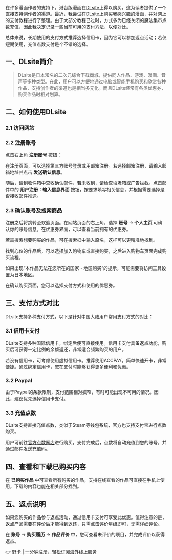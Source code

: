 在许多漫画作者的支持下，港台版漫画在[DLsite](https://bit.ly/bewildcard)上得以购买，这为读者提供了一个直接支持创作者的渠道。最近，我尝试在DLsite上购买我感兴趣的漫画，并对网上的支付教程进行了整理。由于大部分教程已过时，方式多为已经关闭的魔法集市点数充值，因此我决定记录一些当前可用的支付方法，以便对比。

总体来说，长期使用的支付方式推荐选择信用卡，因为它可以参加返点活动；若仅短期使用，充值点数支付是个不错的选择。

## 一、DLsite简介

> DLsite是日本知名的二次元综合下载商城，提供同人作品、游戏、漫画、音声等多种类型。在此，用户可以方便地通过电脑或智能手机购买和欣赏各种作品，支持创作者的渠道也是相当多元化。而且DLsite经常有各类优惠券，购买作品时相对划算。

## 二、如何使用DLsite

### 2.1 访问网站

### 2.2 注册账号

点击右上角 **注册账号** 按钮：

在注册页面，可以选择第三方账号登录或用邮箱注册。若选择邮箱注册，请输入邮箱地址并点击 **发送确认信息**。

随后，请到收件箱中查收确认邮件，若未收到，请检查垃圾箱或广告拦截。点击邮件中的 **用户注册：输入信息界面** 按钮，按要求填写相关信息，并根据需要选择是否接收邮件推送。

### 2.3 确认账号及搜索商品

注册之后将跳转至欢迎页面。在网站页面的右上角，选择 **账号** -> **个人主页** 可确认你的账号信息。在优惠券界面，可以查看当前拥有的优惠券。

若需搜索想要购买的作品，可在搜索框中输入原名，这样可以更精准地找到。

找到心仪的作品后，可以选择加入购物车或直接购买，之后进入购物车页面完成购买流程。

如果出现“本作品无法在您所在的国家・地区购买”的提示，可能需要将访问工具设置为日本地区。

在确认购买页面，您可以选择支付方式和使用的优惠券。

## 三、支付方式对比

DLsite支持多种支付方式，以下是针对中国大陆用户常用支付方式的对比：

### 3.1 信用卡支付

DLsite支持多种国际信用卡，绑定后便可直接使用。信用卡支付具备返点功能，购买后可获得一定比例的余额返还，非常适合频繁购买的用户。

若没有信用卡，可考虑使用虚拟信用卡。推荐使用ACCPAY，简单快速开卡，非常便捷。通过绑定信用卡，您在支付时能够获得更多便利和优惠。

### 3.2 Paypal

由于Paypal的条款限制，支付范围相对狭窄，有时可能出现不可用的情况。因此，建议优先选择信用卡支付。

### 3.3 充值点数

DLsite支持直接充值点数，类似于Steam等钱包系统，官方也支持支付宝进行点数购买。

用户可前往[官方点数网店](https://bit.ly/bewildcard)进行购买，支付完成后，点数将自动充值到您的账号，并通过邮件发送充值码。

## 四、查看和下载已购买内容

在 **已购买作品** 中可查看所有购买的作品，支持在线查看的作品可直接在手机上使用，下载的内容也能在相关部分找到。

## 五、返点说明

如果您购买的作品参与返点活动，通过信用卡支付可享受此优惠。值得注意的是，返点产品需要在评价后才能得到返还，只需点击评价星级即可，无需详细评论。

在 **账号** -> **购买履历** -> **作品评价** 中，您可查看未评价的项目，并完成评价以获得返点。

👉 [野卡 | 一分钟注册，轻松订阅海外线上服务](https://bit.ly/bewildcard)